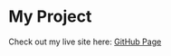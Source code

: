 # My Project

Check out my live site here: [GitHub Page](https://itumelengmphuti.github.io/simple_website/)
